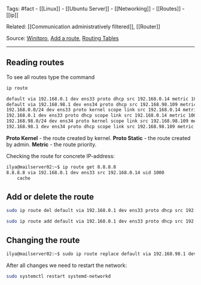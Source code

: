 
Tags: #fact - [[Linux]] - [[Ubuntu Server]] - [[Networking]] - [[Routes]] - [[ip]]

Related: [[Communication administratively filtered]], [[Router]]

Source: [Winitpro](https://winitpro.ru/index.php/2020/04/13/nastrojka-marshrutov-v-linux/), [Add a route](https://devconnected.com/how-to-add-route-on-linux/), [Routing Tables](https://ubuntu.com/core/docs/networkmanager/routing-tables)

---
## Reading routes

To see all routes type the command
```bash
ip route

default via 192.168.0.1 dev ens33 proto dhcp src 192.168.0.14 metric 101 
default via 192.168.98.1 dev ens34 proto dhcp src 192.168.98.109 metric 102 
192.168.0.0/24 dev ens33 proto kernel scope link src 192.168.0.14 metric 100 
192.168.0.1 dev ens33 proto dhcp scope link src 192.168.0.14 metric 100 
192.168.98.0/24 dev ens34 proto kernel scope link src 192.168.98.109 metric 100 
192.168.98.1 dev ens34 proto dhcp scope link src 192.168.98.109 metric 100 
```

**Proto Kernel** - the route created by kernel.
**Proto Static**  - the route created by admin.
**Metric** - the route priority.

Checking the route for concrete IP-address:
```bash
ilya@mailserver02:~$ ip route get 8.8.8.8
8.8.8.8 via 192.168.0.1 dev ens33 src 192.168.0.14 uid 1000 
    cache 
```

## Add or delete the route
```bash
sudo ip route del default via 192.168.0.1 dev ens33 proto dhcp src 192.168.0.14 metric 100 
```

```bash 
sudo ip route add default via 192.168.0.1 dev ens33 proto dhcp src 192.168.0.14 metric 101 
```
## Changing the route
```bash
ilya@mailserver02:~$ sudo ip route replace default via 192.168.98.1 dev ens34 proto dhcp src 192.168.98.109 metric 102

```

After all changes we need to restart the network:
```bash 
sudo systemctl restart systemd-networkd
```
